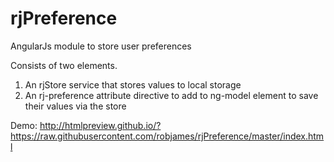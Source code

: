 rjPreference
============

AngularJs module to store user preferences

Consists of two elements.

1. An rjStore service that stores values to local storage
2. An rj-preference attribute directive to add to ng-model element to save their values via the store

Demo: http://htmlpreview.github.io/?https://raw.githubusercontent.com/robjames/rjPreference/master/index.html
